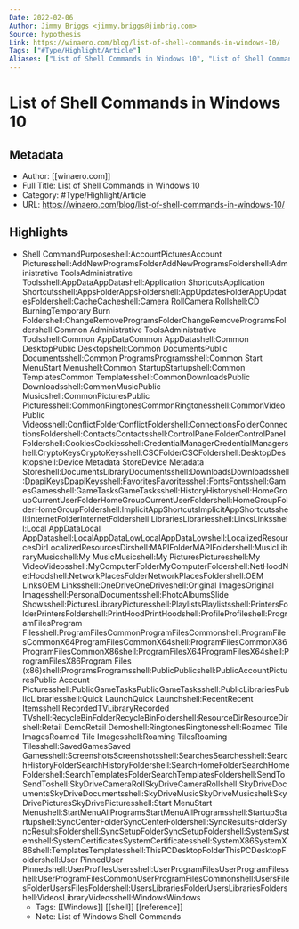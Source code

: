 ```yaml
---
Date: 2022-02-06
Author: Jimmy Briggs <jimmy.briggs@jimbrig.com>
Source: hypothesis
Link: https://winaero.com/blog/list-of-shell-commands-in-windows-10/
Tags: ["#Type/Highlight/Article"]
Aliases: ["List of Shell Commands in Windows 10", "List of Shell Commands in Windows 10"]
---
```

# List of Shell Commands in Windows 10

## Metadata
- Author: [[winaero.com]]
- Full Title: List of Shell Commands in Windows 10
- Category: #Type/Highlight/Article
- URL: https://winaero.com/blog/list-of-shell-commands-in-windows-10/

## Highlights
- Shell CommandPurposeshell:AccountPicturesAccount Picturesshell:AddNewProgramsFolderAddNewProgramsFoldershell:Administrative ToolsAdministrative Toolsshell:AppDataAppDatashell:Application ShortcutsApplication Shortcutsshell:AppsFolderAppsFoldershell:AppUpdatesFolderAppUpdatesFoldershell:CacheCacheshell:Camera RollCamera Rollshell:CD BurningTemporary Burn Foldershell:ChangeRemoveProgramsFolderChangeRemoveProgramsFoldershell:Common Administrative ToolsAdministrative Toolsshell:Common AppDataCommon AppDatashell:Common DesktopPublic Desktopshell:Common DocumentsPublic Documentsshell:Common ProgramsProgramsshell:Common Start MenuStart Menushell:Common StartupStartupshell:Common TemplatesCommon Templatesshell:CommonDownloadsPublic Downloadsshell:CommonMusicPublic Musicshell:CommonPicturesPublic Picturesshell:CommonRingtonesCommonRingtonesshell:CommonVideoPublic Videosshell:ConflictFolderConflictFoldershell:ConnectionsFolderConnectionsFoldershell:ContactsContactsshell:ControlPanelFolderControlPanelFoldershell:CookiesCookiesshell:CredentialManagerCredentialManagershell:CryptoKeysCryptoKeysshell:CSCFolderCSCFoldershell:DesktopDesktopshell:Device Metadata StoreDevice Metadata Storeshell:DocumentsLibraryDocumentsshell:DownloadsDownloadsshell:DpapiKeysDpapiKeysshell:FavoritesFavoritesshell:FontsFontsshell:GamesGamesshell:GameTasksGameTasksshell:HistoryHistoryshell:HomeGroupCurrentUserFolderHomeGroupCurrentUserFoldershell:HomeGroupFolderHomeGroupFoldershell:ImplicitAppShortcutsImplicitAppShortcutsshell:InternetFolderInternetFoldershell:LibrariesLibrariesshell:LinksLinksshell:Local AppDataLocal AppDatashell:LocalAppDataLowLocalAppDataLowshell:LocalizedResourcesDirLocalizedResourcesDirshell:MAPIFolderMAPIFoldershell:MusicLibraryMusicshell:My MusicMusicshell:My PicturesPicturesshell:My VideoVideosshell:MyComputerFolderMyComputerFoldershell:NetHoodNetHoodshell:NetworkPlacesFolderNetworkPlacesFoldershell:OEM LinksOEM Linksshell:OneDriveOneDriveshell:Original ImagesOriginal Imagesshell:PersonalDocumentsshell:PhotoAlbumsSlide Showsshell:PicturesLibraryPicturesshell:PlaylistsPlaylistsshell:PrintersFolderPrintersFoldershell:PrintHoodPrintHoodshell:ProfileProfileshell:ProgramFilesProgram Filesshell:ProgramFilesCommonProgramFilesCommonshell:ProgramFilesCommonX64ProgramFilesCommonX64shell:ProgramFilesCommonX86ProgramFilesCommonX86shell:ProgramFilesX64ProgramFilesX64shell:ProgramFilesX86Program Files (x86)shell:ProgramsProgramsshell:PublicPublicshell:PublicAccountPicturesPublic Account Picturesshell:PublicGameTasksPublicGameTasksshell:PublicLibrariesPublicLibrariesshell:Quick LaunchQuick Launchshell:RecentRecent Itemsshell:RecordedTVLibraryRecorded TVshell:RecycleBinFolderRecycleBinFoldershell:ResourceDirResourceDirshell:Retail DemoRetail Demoshell:RingtonesRingtonesshell:Roamed Tile ImagesRoamed Tile Imagesshell:Roaming TilesRoaming Tilesshell:SavedGamesSaved Gamesshell:ScreenshotsScreenshotsshell:SearchesSearchesshell:SearchHistoryFolderSearchHistoryFoldershell:SearchHomeFolderSearchHomeFoldershell:SearchTemplatesFolderSearchTemplatesFoldershell:SendToSendToshell:SkyDriveCameraRollSkyDriveCameraRollshell:SkyDriveDocumentsSkyDriveDocumentsshell:SkyDriveMusicSkyDriveMusicshell:SkyDrivePicturesSkyDrivePicturesshell:Start MenuStart Menushell:StartMenuAllProgramsStartMenuAllProgramsshell:StartupStartupshell:SyncCenterFolderSyncCenterFoldershell:SyncResultsFolderSyncResultsFoldershell:SyncSetupFolderSyncSetupFoldershell:SystemSystemshell:SystemCertificatesSystemCertificatesshell:SystemX86SystemX86shell:TemplatesTemplatesshell:ThisPCDesktopFolderThisPCDesktopFoldershell:User PinnedUser Pinnedshell:UserProfilesUsersshell:UserProgramFilesUserProgramFilesshell:UserProgramFilesCommonUserProgramFilesCommonshell:UsersFilesFolderUsersFilesFoldershell:UsersLibrariesFolderUsersLibrariesFoldershell:VideosLibraryVideosshell:WindowsWindows
    - Tags: [[Windows]] [[shell]] [[reference]] 
    - Note: List of Windows Shell Commands
